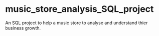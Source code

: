 # music_store_analysis_SQL_project

An SQL project to help a music store to analyse and understand thier business growth.
